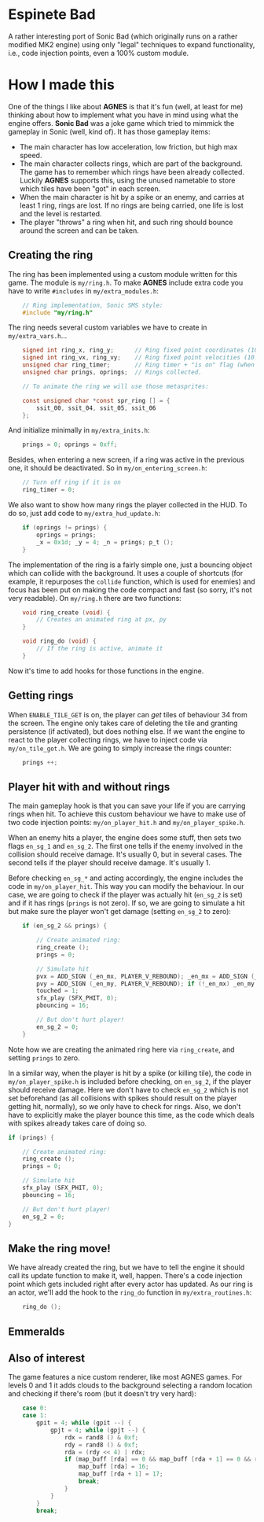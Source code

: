 Espinete Bad
============

A rather interesting port of Sonic Bad (which originally runs on a rather modified MK2 engine) using only "legal" techniques to expand functionality, i.e., code injection points, even a 100% custom module.

How I made this
===============

One of the things I like about **AGNES** is that it's fun (well, at least for me) thinking about how to implement what you have in mind using what the engine offers. **Sonic Bad** was a joke game which tried to mimmick the gameplay in Sonic (well, kind of). It has those gameplay items:

* The main character has low acceleration, low friction, but high max speed.
* The main character collects rings, which are part of the background. The game has to remember which rings have been already collected. Luckily **AGNES** supports this, using the unused nametable to store which tiles have been "got" in each screen.
* When the main character is hit by a spike or an enemy, and carries at least 1 ring, rings are lost. If no rings are being carried, one life is lost and the level is restarted.
* The player "throws" a ring when hit, and such ring should bounce around the screen and can be taken.

Creating the ring
-----------------

The ring has been implemented using a custom module written for this game. The module is `my/ring.h`. To make **AGNES** include extra code you have to write `#includes` in `my/extra_modules.h`:

```c
	// Ring implementation, Sonic SMS style:
	#include "my/ring.h"
```

The ring needs several custom variables we have to create in `my/extra_vars.h`...

```c
	signed int ring_x, ring_y;		// Ring fixed point coordinates (10.6)
	signed int ring_vx, ring_vy;	// Ring fixed point velocities (10.6)
	unsigned char ring_timer;		// Ring timer + "is on" flag (when != 0)
	unsigned char prings, oprings;	// Rings collected.

	// To animate the ring we will use those metasprites:

	const unsigned char *const spr_ring [] = {
		ssit_00, ssit_04, ssit_05, ssit_06
	};
```

And initialize minimally in `my/extra_inits.h`:

```c
	prings = 0; oprings = 0xff;
```

Besides, when entering a new screen, if a ring was active in the previous one, it should be deactivated. So in `my/on_entering_screen.h`:

```c
	// Turn off ring if it is on
	ring_timer = 0;
```

We also want to show how many rings the player collected in the HUD. To do so, just add code to `my/extra_hud_update.h`:

```c
	if (oprings != prings) {
		oprings = prings;
		_x = 0x1d; _y = 4; _n = prings; p_t ();
	}
```

The implementation of the ring is a fairly simple one, just a bouncing object which can collide with the background. It uses a couple of shortcuts (for example, it repurposes the `collide` function, which is used for enemies) and focus has been put on making the code compact and fast (so sorry, it's not very readable). On `my/ring.h` there are two functions:

```c
	void ring_create (void) {
		// Creates an animated ring at px, py
	}

	void ring_do (void) {
		// If the ring is active, animate it
	}
```

Now it's time to add hooks for those functions in the engine.

Getting rings
-------------

When `ENABLE_TILE_GET` is on, the player can *get* tiles of behaviour 34 from the screen. The engine only takes care of deleting the tile and granting persistence (if activated), but does nothing else. If we want the engine to react to the player collecting rings, we have to inject code via `my/on_tile_got.h`. We are going to simply increase the rings counter:

```c
	prings ++;
```

Player hit with and without rings
---------------------------------

The main gameplay hook is that you can save your life if you are carrying rings when hit. To achieve this custom behaviour we have to make use of two code injection points: `my/on_player_hit.h` and `my/on_player_spike.h`.

When an enemy hits a player, the engine does some stuff, then sets two flags `en_sg_1` and `en_sg_2`. The first one tells if the enemy involved in the collision should receive damage. It's usually 0, but in several cases. The second tells if the player should receive damage. It's usually 1.

Before checking `en_sg_*` and acting accordingly, the engine includes the code in `my/on_player_hit`. This way you can modify the behaviour. In our case, we are going to check if the player was actually hit (`en_sg_2` is set) and if it has rings (`prings` is not zero). If so, we are going to simulate a hit but make sure the player won't get damage (setting `en_sg_2` to zero):

```c
	if (en_sg_2 && prings) {

		// Create animated ring:
		ring_create ();
		prings = 0;

		// Simulate hit
		pvx = ADD_SIGN (_en_mx, PLAYER_V_REBOUND); _en_mx = ADD_SIGN (_en_x - prx, ABS (_en_mx));
		pvy = ADD_SIGN (_en_my, PLAYER_V_REBOUND); if (!_en_mx) _en_my = ADD_SIGN (_en_y - pry, ABS (_en_my));
		touched = 1; 
		sfx_play (SFX_PHIT, 0);
		pbouncing = 16;

		// But don't hurt player!
		en_sg_2 = 0;
	}
```

Note how we are creating the animated ring here via `ring_create`, and setting `prings` to zero.

In a similar way, when the player is hit by a spike (or killing tile), the code in `my/on_player_spike.h` is included before checking, on `en_sg_2`, if the player should receive damage. Here we don't have to check `en_sg_2` which is not set beforehand (as all collisions with spikes should result on the player getting hit, normally), so we only have to check for rings. Also, we don't have to explicitly make the player bounce this time, as the code which deals with spikes already takes care of doing so.

```c
if (prings) {

	// Create animated ring:
	ring_create ();
	prings = 0;

	// Simulate hit
	sfx_play (SFX_PHIT, 0);
	pbouncing = 16;

	// But don't hurt player!
	en_sg_2 = 0;
}
```

Make the ring move!
-------------------

We have already created the ring, but we have to tell the engine it should call its update function to make it, well, happen. There's a code injection point which gets included right after every actor has updated. As our ring is an actor, we'll add the hook to the `ring_do` function in `my/extra_routines.h`:

```c
	ring_do ();
```

Emmeralds
---------

Also of interest
----------------

The game features a nice custom renderer, like most AGNES games. For levels 0 and 1 it adds clouds to the background selecting a random location and checking if there's room (but it doesn't try very hard):

```c
	case 0:
	case 1:
		gpit = 4; while (gpit --) {
			gpjt = 4; while (gpjt --) {
				rdx = rand8 () & 0xf;
				rdy = rand8 () & 0xf;
				rda = (rdy << 4) | rdx;
				if (map_buff [rda] == 0 && map_buff [rda + 1] == 0 && rdy < 12) {
					map_buff [rda] = 16;
					map_buff [rda + 1] = 17;
					break;
				}
			}
		}
		break;
```


